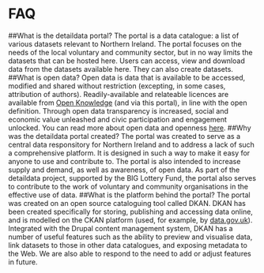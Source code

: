 #  FAQ
##What is the detaildata portal?
The portal is a data catalogue: a list of various datasets relevant to Northern Ireland. 
The portal focuses on the needs of the local voluntary and community sector, but in no way limits the datasets that can be hosted here.
Users can access, view and download data from the datasets available here. They can also create datasets.
##What is open data?
Open data is data that is available to be accessed, modified and shared without restriction (excepting, in some cases, attribution of authors). 
Readily-available and relateable licences are available from [Open Knowledge](http://opendefinition.org/licenses/) (and via this portal), in line with the open definition.
Through open data transparency is increased, social and economic value unleashed and civic participation and engagement unlocked.
You can read more about open data and openness [here](http://opendefinition.org/).
##Why was the detaildata portal created?
The portal was created to serve as a central data responsitory for Northern Ireland and to address a lack of such a comprehensive platform.
It is designed in such a way to make it easy for anyone to use and contribute to. The portal is also intended to increase supply and demand, as well as awareness, of open data.
As part of the detaildata project, supported by the BIG Lottery Fund, the portal also serves to contribute to the work of voluntary and community organisations in the effective use of data.
##What is the platform behind the portal?
The portal was created on an open source cataloguing tool called DKAN. 
DKAN has been created specifically for storing, publishing and accessing data online, and is modelled on the CKAN platform (used, for example, by [data.gov.uk](http://www.data.gov.uk)).
Integrated with the Drupal content management system, DKAN has a number of useful features such as the ability to preview and visualise data, link datasets to those in other data catalogues, and exposing metadata to the Web.
We are also able to respond to the need to add or adjust features in future. 
